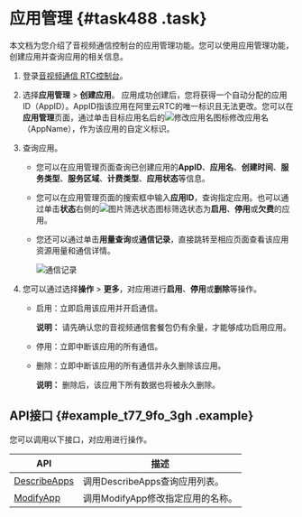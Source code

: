 # 应用管理 {#task488 .task}

本文档为您介绍了音视频通信控制台的应用管理功能。您可以使用应用管理功能，创建应用并查询应用的相关信息。

1.  登录[音视频通信 RTC控制台](https://rtc.console.aliyun.com)。
2.  选择**应用管理** \> **创建应用**。 应用成功创建后，您将获得一个自动分配的应用ID（AppID）。AppID指该应用在阿里云RTC的唯一标识且无法更改。您可以在**应用管理**页面，通过单击目标应用名后的![修改应用名](http://static-aliyun-doc.oss-cn-hangzhou.aliyuncs.com/assets/img/170829/156715804746798_zh-CN.png)图标修改应用名（AppName），作为该应用的自定义标识。
3.  查询应用。 
    -   您可以在应用管理页面查询已创建应用的**AppID**、**应用名**、**创建时间**、**服务类型**、**服务区域**、**计费类型**、**应用状态**等信息。
    -   您可以在应用管理页面的搜索框中输入**应用ID**，查询指定应用。也可以通过单击**状态**右侧的![图片筛选状态](http://static-aliyun-doc.oss-cn-hangzhou.aliyuncs.com/assets/img/170829/156715804846803_zh-CN.png)图标筛选状态为**启用**、**停用**或**欠费**的应用。
    -   您还可以通过单击**用量查询**或**通信记录**，直接跳转至相应页面查看该应用资源用量和通信详情。

        ![通信记录](http://static-aliyun-doc.oss-cn-hangzhou.aliyuncs.com/assets/img/170829/156715804846805_zh-CN.png)

4.  您可以通过选择**操作** \> **更多**，对应用进行**启用**、**停用**或**删除**等操作。 
    -   启用：立即启用该应用并开启通信。

        **说明：** 请先确认您的音视频通信套餐包仍有余量，才能够成功启用应用。

    -   停用：立即中断该应用的所有通信。
    -   删除：立即中断该应用的所有通信并永久删除该应用。

        **说明：** 删除后，该应用下所有数据也将被永久删除。


## API接口 {#example_t77_9fo_3gh .example}

您可以调用以下接口，对应用进行操作。

|API|描述|
|---|--|
|[DescribeApps](../cn.zh-CN/API参考/应用管理/DescribeApps.md)|调用DescribeApps查询应用列表。|
|[ModifyApp](../cn.zh-CN/API参考/应用管理/ModifyApp.md)|调用ModifyApp修改指定应用的名称。|

